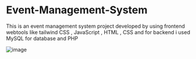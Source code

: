 # Event-Management-System
This is an event management system project developed by using frontend webtools like tailwind CSS , JavaScript , HTML , CSS and for backend i used MySQL for database and PHP


![image](https://user-images.githubusercontent.com/79391691/122168670-338b8880-ce9a-11eb-8e81-9a38fd1f7229.png)
